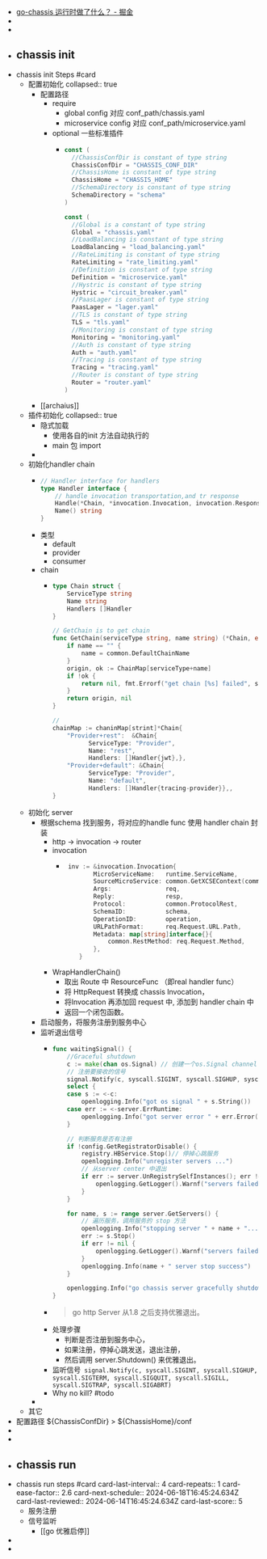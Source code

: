 - [go-chassis 运行时做了什么？ - 掘金](https://juejin.cn/post/6900457796018372616/)
-
-
- ## chassis init
- chassis init Steps #card
	- 配置初始化
	  collapsed:: true
		- 配置路径
			- require
				- global config 对应 conf_path/chassis.yaml
				- microservice config 对应 conf_path/microservice.yaml
			- optional 一些标准插件
				- ```go
				  const (
				  	//ChassisConfDir is constant of type string
				  	ChassisConfDir = "CHASSIS_CONF_DIR"
				  	//ChassisHome is constant of type string
				  	ChassisHome = "CHASSIS_HOME"
				  	//SchemaDirectory is constant of type string
				  	SchemaDirectory = "schema"
				  )
				  
				  const (
				  	//Global is a constant of type string
				  	Global = "chassis.yaml"
				  	//LoadBalancing is constant of type string
				  	LoadBalancing = "load_balancing.yaml"
				  	//RateLimiting is constant of type string
				  	RateLimiting = "rate_limiting.yaml"
				  	//Definition is constant of type string
				  	Definition = "microservice.yaml"
				  	//Hystric is constant of type string
				  	Hystric = "circuit_breaker.yaml"
				  	//PaasLager is constant of type string
				  	PaasLager = "lager.yaml"
				  	//TLS is constant of type string
				  	TLS = "tls.yaml"
				  	//Monitoring is constant of type string
				  	Monitoring = "monitoring.yaml"
				  	//Auth is constant of type string
				  	Auth = "auth.yaml"
				  	//Tracing is constant of type string
				  	Tracing = "tracing.yaml"
				  	//Router is constant of type string
				  	Router = "router.yaml"
				  )
				  ```
		- [[archaius]]
	- 插件初始化
	  collapsed:: true
		- 隐式加载
			- 使用各自的init 方法自动执行的
			- main 包 import
		-
	- 初始化handler chain
		- ```go 
		  // Handler interface for handlers
		  type Handler interface {
		      // handle invocation transportation,and tr response
		      Handle(*Chain, *invocation.Invocation, invocation.ResponseCallBack)
		      Name() string
		  }
		  
		  ```
		- 类型
			- default
			- provider
			- consumer
		- chain
			- ```go
			  type Chain struct {
			      ServiceType string
			      Name string
			      Handlers []Handler
			  }
			  
			  // GetChain is to get chain
			  func GetChain(serviceType string, name string) (*Chain, error) {
			      if name == "" {
			          name = common.DefaultChainName
			      }
			      origin, ok := ChainMap[serviceType+name]
			      if !ok {
			          return nil, fmt.Errorf("get chain [%s] failed", serviceType+name)
			      }
			      return origin, nil
			  }
			  
			  // 
			  chainMap := chaninMap[strint]*Chain{
			      "Provider+rest":  &Chain{
			            ServiceType: "Provider",
			            Name: "rest",
			            Handlers: []Handler{jwt},},
			      "Provider+default": &Chain{
			            ServiceType: "Provider",
			            Name: "default",
			            Handlers: []Handler{tracing-provider}},,
			  }
			  
			  ```
	- 初始化 server
		- 根据schema 找到服务，将对应的handle func 使用 handler chain 封装
			- http -> invocation -> router
			- invocation
				- ```go
				   inv := &invocation.Invocation{
				          MicroServiceName:   runtime.ServiceName,
				          SourceMicroService: common.GetXCSEContext(common.HeaderSourceName, req.Request),
				          Args:               req,
				          Reply:              resp,
				          Protocol:           common.ProtocolRest,
				          SchemaID:           schema,
				          OperationID:        operation,
				          URLPathFormat:      req.Request.URL.Path,
				          Metadata: map[string]interface{}{
				              common.RestMethod: req.Request.Method,
				          },
				      }
				  
				  ```
			- WrapHandlerChain()
				- 取出 Route 中 ResourceFunc （即real handler func）
				- 将 HttpRequest 转换成 chassis Invocation，
				- 将Invocation 再添加回 request 中, 添加到 handler chain 中
				- 返回一个闭包函数。
		- 启动服务，将服务注册到服务中心
		- 监听退出信号
			- ```go
			  func waitingSignal() {
			      //Graceful shutdown
			      c := make(chan os.Signal) // 创建一个os.Signal channel
			      // 注册要接收的信号
			      signal.Notify(c, syscall.SIGINT, syscall.SIGHUP, syscall.SIGTERM, syscall.SIGQUIT, syscall.SIGILL, syscall.SIGTRAP, syscall.SIGABRT)
			      select {
			      case s := <-c:
			          openlogging.Info("got os signal " + s.String())
			      case err := <-server.ErrRuntime:
			          openlogging.Info("got server error " + err.Error())
			      }
			  
			      // 判断服务是否有注册
			      if !config.GetRegistratorDisable() {
			          registry.HBService.Stop()// 停掉心跳服务
			          openlogging.Info("unregister servers ...")
			          // 从server center 中退出
			          if err := server.UnRegistrySelfInstances(); err != nil {
			              openlogging.GetLogger().Warnf("servers failed to unregister: %s", err)
			          }
			      }
			  
			      for name, s := range server.GetServers() {
			          // 遍历服务，调用服务的 stop 方法
			          openlogging.Info("stopping server " + name + "...")
			          err := s.Stop()
			          if err != nil {
			              openlogging.GetLogger().Warnf("servers failed to stop: %s", err)
			          }
			          openlogging.Info(name + " server stop success")
			      }
			  
			      openlogging.Info("go chassis server gracefully shutdown")
			  }
			  
			  ```
			- > go http Server 从1.8 之后支持优雅退出。
			- 处理步骤
				- 判断是否注册到服务中心，
				- 如果注册，停掉心跳发送，退出注册，
				- 然后调用 server.Shutdown() 来优雅退出。
			- 监听信号` signal.Notify(c, syscall.SIGINT, syscall.SIGHUP, syscall.SIGTERM, syscall.SIGQUIT, syscall.SIGILL, syscall.SIGTRAP, syscall.SIGABRT)`
			- Why no kill? #todo
		-
	- 其它
- 配置路径 ${ChassisConfDir}  > ${ChassisHome}/conf
-
-
- ## chassis run
- chassis run steps #card
  card-last-interval:: 4
  card-repeats:: 1
  card-ease-factor:: 2.6
  card-next-schedule:: 2024-06-18T16:45:24.634Z
  card-last-reviewed:: 2024-06-14T16:45:24.634Z
  card-last-score:: 5
	- 服务注册
	- 信号监听
		- [[go 优雅启停]]
-
-